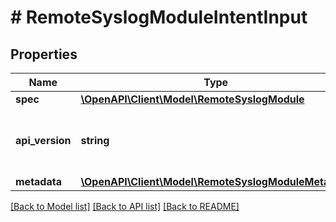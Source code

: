 # # RemoteSyslogModuleIntentInput

## Properties

Name | Type | Description | Notes
------------ | ------------- | ------------- | -------------
**spec** | [**\OpenAPI\Client\Model\RemoteSyslogModule**](RemoteSyslogModule.md) |  |
**api_version** | **string** | API Version of the Nutanix v3 API framework. | [optional] [default to '3.1.0']
**metadata** | [**\OpenAPI\Client\Model\RemoteSyslogModuleMetadata**](RemoteSyslogModuleMetadata.md) |  |

[[Back to Model list]](../../README.md#models) [[Back to API list]](../../README.md#endpoints) [[Back to README]](../../README.md)
